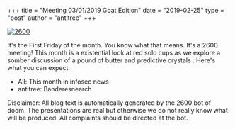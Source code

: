 +++
title =  "Meeting 03/01/2019 Goat Edition"
date = "2019-02-25"
type = "post"
author = "antitree"
+++

[![2600](/images/2600_goat.png)](/images/2600_goat.png)

It's the First Friday of the month. You know what that means. It's a
2600 meeting! This month is a existential look at red solo cups as we
explore a somber discussion of a pound of butter and predictive crystals
. Here's what you can expect:

* All: This month in infosec news
* antitree: Banderesnearch


Disclaimer: All blog text is automatically generated by the 2600 bot of doom. The presentations are real but otherwise we do not really know what will be produced. All complaints should be directed at the bot.


